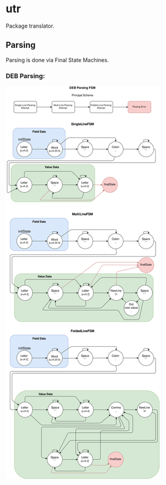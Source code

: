 # utr
Package translator.

## Parsing
Parsing is done via Final State Machines.
### DEB Parsing:
![DEB Parsing](https://github.com/upm-org/utr/blob/master/deb/deb_scheme.png)
